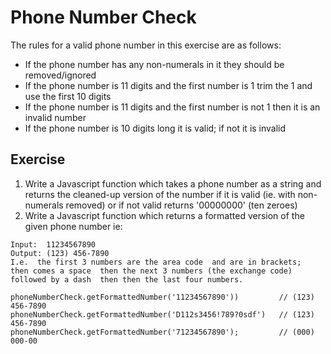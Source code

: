 # Phone Number Check

The rules for a valid phone number in this exercise are as follows:

- If the phone number has any non-numerals in it they should be removed/ignored
- If the phone number is 11 digits and the first number is 1 trim the 1 and use the first 10 digits
- If the phone number is 11 digits and the first number is not 1 then it is an invalid number
- If the phone number is 10 digits long it is valid; if not it is invalid

## Exercise

1. Write a Javascript function which takes a phone number as a string and returns the cleaned-up version of the number if it is valid (ie. with non-numerals removed) or if not valid returns '00000000' (ten zeroes)
2. Write a Javascript function which returns a formatted version of the given phone number ie:

```plain
Input:  11234567890
Output: (123) 456-7890
I.e.  the first 3 numbers are the area code  and are in brackets;
then comes a space  then the next 3 numbers (the exchange code)
followed by a dash  then then the last four numbers.
```

```
phoneNumberCheck.getFormattedNumber('11234567890'))         // (123) 456-7890
phoneNumberCheck.getFormattedNumber('D112s3456!789?0sdf')   // (123) 456-7890
phoneNumberCheck.getFormattedNumber('71234567890');         // (000) 000-00
```